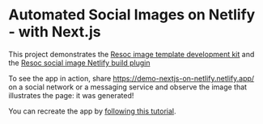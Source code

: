 # Automated Social Images on Netlify - with Next.js

This project demonstrates the [Resoc image template development kit](https://www.npmjs.com/package/itdk) and
the [Resoc social image Netlify build plugin](https://www.npmjs.com/package/@resoc/netlify-plugin-social-image)

To see the app in action, share https://demo-nextjs-on-netlify.netlify.app/ on a social network or a messaging service and observe the image that illustrates the page: it was generated!

You can recreate the app by [following this tutorial](https://blog.philippebernard.dev/automated-social-images-on-netlify-with-nextjs-and-resoc).
